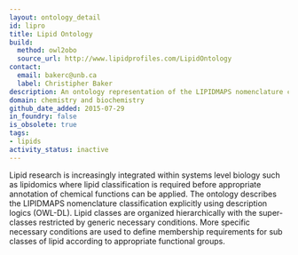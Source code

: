 ```yaml
---
layout: ontology_detail
id: lipro
title: Lipid Ontology
build:
  method: owl2obo
  source_url: http://www.lipidprofiles.com/LipidOntology
contact:
  email: bakerc@unb.ca
  label: Christipher Baker
description: An ontology representation of the LIPIDMAPS nomenclature classification.
domain: chemistry and biochemistry
github_date_added: 2015-07-29
in_foundry: false
is_obsolete: true
tags:
- lipids
activity_status: inactive
---
```


Lipid research is increasingly integrated within systems level biology such as lipidomics where lipid classification is required before appropriate annotation of chemical functions can be applied. The ontology describes the LIPIDMAPS nomenclature classification explicitly using description logics (OWL-DL). Lipid classes are organized hierarchically with the super-classes restricted by generic necessary conditions. More specific necessary conditions are used to define membership requirements for sub classes of lipid according to appropriate functional groups.

